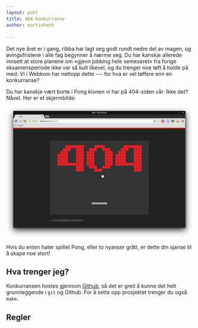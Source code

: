 ```yaml
---
layout: post
title: 404-konkurranse
author: martinhath

---
```


Det nye året er i gang, ribba har lagt seg godt rundt nedre del av magen, og øvingsfristene i alle fag begynner å nærme seg.
Du har kanskje allerede innsett at store planene om «gjevn jobbing hele semeseret» fra forige eksamensperiode ikke var så kult likevel, og du trenger noe tøft å holde på med.
Vi i Webkom har nettopp dette --- for hva er vel tøffere enn en konkurranse?

Du har kanskje vært borte i Pong klonen vi har på 404-siden vår.
Ikke det? Nåvel. Her er et skjermbilde: 

![Nåværende 404-spill](/images/posts/2015-01-16-gammel-404.png)

Hvis du enten hater spillet Pong, eller to nyanser grått, er dette din sjanse til å skape noe stort!

## Hva trenger jeg? 

Konkurransen hostes gjennom [Github](http://www.github.com), så det er greit å kunne det helt grunnleggende i `git` og Github.
For å sette opp prosjektet trenger du også `make`.

## Regler

